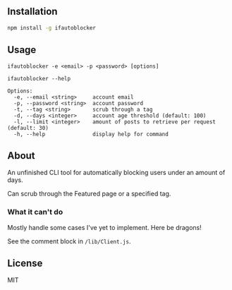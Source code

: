 ## Installation
```sh
npm install -g ifautoblocker
```

## Usage
```
ifautoblocker -e <email> -p <password> [options]
```

```
ifautoblocker --help

Options:
  -e, --email <string>     account email
  -p, --password <string>  account password
  -t, --tag <string>       scrub through a tag
  -d, --days <integer>     account age threshold (default: 100)
  -l, --limit <integer>    amount of posts to retrieve per request (default: 30)
  -h, --help               display help for command
```

## About
An unfinished CLI tool for automatically blocking users under an amount of days.

Can scrub through the Featured page or a specified tag.

### What it can't do
Mostly handle some cases I've yet to implement. Here be dragons!

See the comment block in `/lib/Client.js`.

## License
MIT
